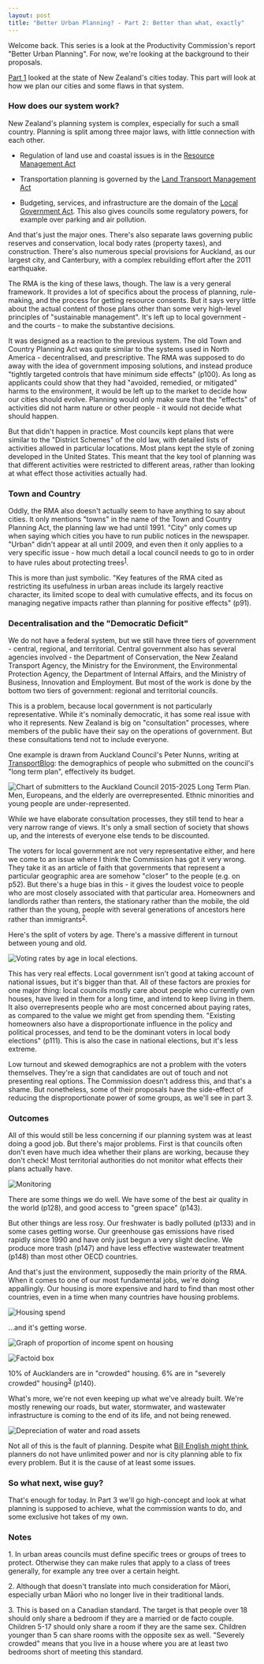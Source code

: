 ```yaml
---
layout: post
title: "Better Urban Planning? - Part 2: Better than what, exactly"
---
```


Welcome back. This series is a look at the Productivity Commission's report "Better Urban Planning". For now, we're looking at the background to their proposals.

[Part 1](/posts/2016/08/better-urban-planning-part-1) looked at the state of New Zealand's cities today. This part will look at how we plan our cities and some flaws in that system.

### How does our system work?

New Zealand's planning system is complex, especially for such a small country. Planning is split among three major laws, with little connection with each other.

* Regulation of land use and coastal issues is in the [Resource Management Act](http://www.legislation.govt.nz/act/public/1991/0069/latest/DLM230265.html)

* Transportation planning is governed by the [Land Transport Management Act](http://www.legislation.govt.nz/act/public/2003/0118/latest/DLM226230.html)

* Budgeting, services, and infrastructure are the domain of the [Local Government Act](http://www.legislation.govt.nz/act/public/2002/0084/latest/DLM170873.html). This also gives councils some regulatory powers, for example over parking and air pollution.

And that's just the major ones. There's also separate laws governing public reserves and conservation, local body rates (property taxes), and construction. There's also numerous special provisions for Auckland, as our largest city, and Canterbury, with a complex rebuilding effort after the 2011 earthquake.

The RMA is the king of these laws, though. The law is a very general framework. It provides a lot of specifics about the process of planning, rule-making, and the process for getting resource consents. But it says very little about the actual content of those plans other than some very high-level principles of "sustainable management". It's left up to local government - and the courts - to make the substantive decisions.

It was designed as a reaction to the previous system. The old Town and Country Planning Act was quite similar to the systems used in North America - decentralised, and prescriptive. The RMA was supposed to do away with the idea of government imposing solutions, and instead produce "tightly targeted controls that have minimum side effects" (p100). As long as applicants could show that they had "avoided, remedied, or mitigated" harms to the environment, it would be left up to the market to decide how our cities should evolve. Planning would only make sure that the "effects" of activities did not harm nature or other people - it would not decide what should happen.

But that didn't happen in practice. Most councils kept plans that were similar to the "District Schemes" of the old law, with detailed lists of activities allowed in particular locations. Most plans kept the style of zoning developed in the United States. This meant that the key tool of planning was that different activities were restricted to different areas, rather than looking at what effect those activities actually had.

### Town and Country

Oddly, the RMA also doesn't actually seem to have anything to say about cities. It only mentions "towns" in the name of the Town and Country Planning Act, the planning law we had until 1991. "City" only comes up when saying which cities you have to run public notices in the newspaper. "Urban" didn't appear at all until 2009, and even then it only applies to a very specific issue - how much detail a local council needs to go to in order to have rules about protecting trees<sup>[1](#fn1)</sup>.

This is more than just symbolic. "Key features of the RMA cited as restricting its usefulness in urban areas include
its largely reactive character, its limited scope to deal with cumulative effects, and its focus on managing
negative impacts rather than planning for positive effects" (p91).

### Decentralisation and the "Democratic Deficit"

We do not have a federal system, but we still have three tiers of government - central, regional, and territorial. Central government also has several agencies involved - the Department of Conservation, the New Zealand Transport Agency, the Ministry for the Environment, the Environmental Protection Agency, the Department of Internal Affairs, and the Ministry of Business, Innovation and Employment. But most of the work is done by the bottom two tiers of government: regional and territorial councils.

This is a problem, because local government is not particularly representative. While it's nominally democratic, it has some real issue with who it represents. New Zealand is big on "consultation" processes, where members of the public have their say on the operations of government. But these consultations tend not to include everyone.

One example is drawn from Auckland Council's Peter Nunns, writing at [TransportBlog](http://transportblog.co.nz/2016/03/02/the-consultation-problem-who-submits-on-the-plan-repost): the demographics of people who submitted on the council's "long term plan", effectively its budget.

![Chart of submitters to the Auckland Council 2015-2025 Long Term Plan. Men, Europeans, and the elderly are overrepresented. Ethnic minorities and young people are under-represented.](/images/2016/ltp.png)

While we have elaborate consultation processes, they still tend to hear a very narrow range of views. It's only a small section of society that shows up, and the interests of everyone else tends to be discounted.

The voters for local government are not very representative either, and here we come to an issue where I think the Commission has got it very wrong. They take it as an article of faith that governments that represent a particular geographic area are somehow "closer" to the people (e.g. on p52). But there's a huge bias in this - it gives the loudest voice to people who are most closely associated with that particular area. Homeowners and landlords rather than renters, the stationary rather than the mobile, the old rather than the young, people with several generations of ancestors here rather than immigrants<sup>[2](#fn2)</sup>.

Here's the split of voters by age. There's a massive different in turnout between young and old.

![Voting rates by age in local elections.](/images/2016/voter_rates.png)

This has very real effects. Local government isn't good at taking account of national issues, but it's bigger than that. All of these factors are proxies for one major thing: local councils mostly care about people who currently own houses, have lived in them for a long time, and intend to keep living in them. It also overrepresents people who are most concerned about paying rates, as compared to the value we might get from spending them. "Existing homeowners also have a disproportionate influence in the policy and political processes, and tend to be the dominant voters in local body elections" (p111). This is also the case in national elections, but it's less extreme.

Low turnout and skewed demographics are not a problem with the voters themselves. They're a sign that candidates are out of touch and not presenting real options. The Commission doesn't address this, and that's a shame. But nonetheless, some of their proposals have the side-effect of reducing the disproportionate power of some groups, as we'll see in part 3.

### Outcomes

All of this would still be less concerning if our planning system was at least doing a good job. But there's major problems. First is that councils often don't even have much idea whether their plans are working, because they don't check! Most territorial authorities do not monitor what effects their plans actually have.

![Monitoring](/images/2016/monitoring.png)

There are some things we do well. We have some of the best air quality in the world (p128), and good access to "green space" (p143).

But other things are less rosy. Our freshwater is badly polluted (p133) and in some cases getting worse. Our greenhouse gas emissions have rised rapidly since 1990 and have only just begun a very slight decline. We produce more trash (p147) and have less effective wastewater treatment (p148) than most other OECD countries.

And that's just the environment, supposedly the main priority of the RMA. When it comes to one of our most fundamental jobs, we're doing appallingly. Our housing is more expensive and hard to find than most other countries, even in a time when many countries have housing problems.

![Housing spend](/images/2016/disposable_income_housing.png)

...and it's getting worse.

![Graph of proportion of income spent on housing](/images/2016/getting_worse.png)

![Factoid box](/images/2016/factoid.PNG)

10% of Aucklanders are in "crowded" housing. 6% are in "severely crowded" housing<sup>[3](#fn3)</sup> (p140).

What's more, we're not even keeping up what we've already built. We're mostly renewing our roads, but water, stormwater, and wastewater infrastructure is coming to the end of its life, and not being renewed.

![Depreciation of water and road assets](/images/2016/depreciation.png)

Not all of this is the fault of planning. Despite what [Bill English might think](https://www.hivenews.co.nz/articles/344-english-blames-town-planners-for-any-inequality), planners do not have unlimited power and nor is city planning able to fix every problem. But it is the cause of at least some issues.

### So what next, wise guy?

That's enough for today. In Part 3 we'll go high-concept and look at what planning is supposed to achieve, what the commission wants to do, and some exclusive hot takes of my own.

### Notes

<a name="fn1">1.</a> In urban areas councils must define specific trees or groups of trees to protect. Otherwise they can make rules that apply to a class of trees generally, for example any tree over a certain height. 

<a name="fn2">2.</a> Although that doesn't translate into much consideration for Māori, especially urban Māori who no longer live in their traditional lands.

<a name="fn3">3.</a> This is based on a Canadian standard. The target is that people over 18 should only share a bedroom if they are a married or de facto couple. Children 5-17 should only share a room if they are the same sex. Children younger than 5 can share rooms with the opposite sex as well. "Severely crowded" means that you live in a house where you are at least two bedrooms short of meeting this standard.